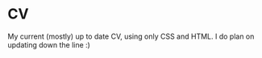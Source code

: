 # CV
My current (mostly) up to date CV, using only CSS and HTML. I do plan on updating down the line :)
